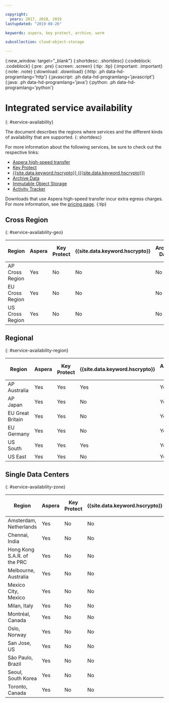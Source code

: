 ```yaml
---

copyright:
  years: 2017, 2018, 2019
lastupdated: "2019-08-26"

keywords: aspera, key protect, archive, worm

subcollection: cloud-object-storage

---
```

{:new_window: target="_blank"}
{:shortdesc: .shortdesc}
{:codeblock: .codeblock}
{:pre: .pre}
{:screen: .screen}
{:tip: .tip}
{:important: .important}
{:note: .note}
{:download: .download} 
{:http: .ph data-hd-programlang='http'} 
{:javascript: .ph data-hd-programlang='javascript'} 
{:java: .ph data-hd-programlang='java'} 
{:python: .ph data-hd-programlang='python'}

# Integrated service availability
{: #service-availability}

The document describes the regions where services and the different kinds of availability that are supported.
{: shortdesc}

For more information about the following services, be sure to check out the respective links:

* [Aspera high-speed transfer](/docs/services/cloud-object-storage/basics?topic=cloud-object-storage-aspera)
* [Key Protect](/docs/services/cloud-object-storage/basics/cloud-object-storage/basics?topic=cloud-object-storage-encryption#sse-kp)
* [{{site.data.keyword.hscrypto}} ({{site.data.keyword.hscrypto}})](/docs/services/cloud-object-storage?topic=cloud-object-storage-encryption)
* [Archive Data](/docs/services/cloud-object-storage/basics?topic=cloud-object-storage-archive)
* [Immutable Object Storage](/docs/services/cloud-object-storage/basics?topic=cloud-object-storage-immutable)
* [Activity Tracker](/docs/services/Activity-Tracker-with-LogDNA?topic=logdnaat-getting-started#getting-started)


Downloads that use Aspera high-speed transfer incur extra egress charges. For more information, see the [pricing page](https://www.ibm.com/cloud/object-storage).
{:tip}

## Cross Region
{: #service-availability-geo}

| Region          | Aspera | Key Protect | {{site.data.keyword.hscrypto}} | Archive Data | Immutable Object Storage | Activity Tracker |
|-----------------|--------|-------------|------|--------------|--------------------------|------------------|
| AP Cross Region | Yes    | No          | No   | No           | No                       | Tokyo            |
| EU Cross Region | Yes    | No          | No   | No           | No                       | Frankfurt        |
| US Cross Region | Yes    | No          | No   | No           | No                       | Dallas           |




## Regional
{: #service-availability-region}

| Region           | Aspera | Key Protect | {{site.data.keyword.hscrypto}} | Archive Data | Immutable Object Storage | Activity Tracker |
|------------------|--------|-------------|------|--------------|--------------------------|------------------|
| AP Australia     | Yes    | Yes         | Yes  | Yes          | Yes                      | with COS API     |
| AP Japan         | Yes    | Yes         | No   | Yes          | Yes                      | Tokyo            |
| EU Great Britain | Yes    | Yes         | No   | Yes          | Yes                      | London           |
| EU Germany       | Yes    | Yes         | No   | Yes          | Yes                      | Frankfurt        |
| US South         | Yes    | Yes         | Yes  | Yes          | Yes                      | Dallas           |
| US East          | Yes    | Yes         | No   | Yes          | Yes                      | Dallas           |
## Single Data Centers
{: #service-availability-zone}

| Region                      | Aspera | Key Protect | {{site.data.keyword.hscrypto}} | Archive Data | Immutable Object Storage | Activity Tracker |
|-----------------------------|--------|-------------|--------------------------------|--------------|--------------------------|------------------|
| Amsterdam, Netherlands      | Yes    | No          | No                             | No           | No                       | Frankfurt        |
| Chennai, India              | Yes    | No          | No                             | No           | No                       | Tokyo            |
| Hong Kong S.A.R. of the PRC | Yes    | No          | No                             | No           | No                       | Tokyo            |
| Melbourne, Australia        | Yes    | No          | No                             | No           | No                       | Tokyo     |
| Mexico City, Mexico         | Yes    | No          | No                             | No           | No                       | Dallas           |
| Milan, Italy                | Yes    | No          | No                             | No           | No                       | Frankfurt        |
| Montréal, Canada            | Yes    | No          | No                             | No           | No                       | Dallas           |
| Oslo, Norway                | Yes    | No          | No                             | No           | No                       | Frankfurt        |
| San Jose, US                | Yes    | No          | No                             | No           | No                       | Dallas           |
| São Paulo, Brazil           | Yes    | No          | No                             | No           | No                       | Dallas           |
| Seoul, South Korea          | Yes    | No          | No                             | No           | No                       | Tokyo            |
| Toronto, Canada             | Yes    | No          | No                             | Yes          | No                       | Dallas           |